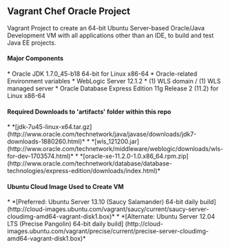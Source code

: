 Vagrant Chef Oracle Project
---------------------------

Vagrant Project to create an 64-bit Ubuntu Server-based Oracle/Java Development VM with all applications other than an IDE, to build and test Java EE projects.

<h4>Major Components</h4>
* Oracle JDK 1.7.0_45-b18 64-bit for Linux x86-64
* Oracle-related Environment variables
* WebLogic Server 12.1.2
* (1) WLS domain / (1) WLS managed server
* Oracle Database Express Edition 11g Release 2 (11.2) for Linux x86-64

<h4>Required Downloads to 'artifacts' folder within this repo</h4>
* *[jdk-7u45-linux-x64.tar.gz] (http://www.oracle.com/technetwork/java/javase/downloads/jdk7-downloads-1880260.html)*
* *[wls_121200.jar] (http://www.oracle.com/technetwork/middleware/weblogic/downloads/wls-for-dev-1703574.html)*
* *[oracle-xe-11.2.0-1.0.x86_64.rpm.zip] (http://www.oracle.com/technetwork/database/database-technologies/express-edition/downloads/index.html)*

<h4>Ubuntu Cloud Image Used to Create VM</h4>
* *[Preferred: Ubuntu Server 13.10 (Saucy Salamander) 64-bit daily build] (http://cloud-images.ubuntu.com/vagrant/saucy/current/saucy-server-cloudimg-amd64-vagrant-disk1.box)*
* *[Alternate: Ubuntu Server 12.04 LTS (Precise Pangolin) 64-bit daily build] (http://cloud-images.ubuntu.com/vagrant/precise/current/precise-server-cloudimg-amd64-vagrant-disk1.box)*
